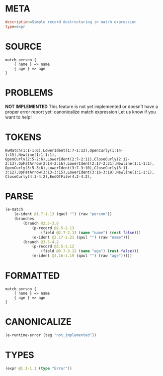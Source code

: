 # META
~~~ini
description=Simple record destructuring in match expression
type=expr
~~~
# SOURCE
~~~roc
match person {
    { name } => name
    { age } => age
}
~~~
# PROBLEMS
**NOT IMPLEMENTED**
This feature is not yet implemented or doesn't have a proper error report yet: canonicalize match expression
Let us know if you want to help!

# TOKENS
~~~zig
KwMatch(1:1-1:6),LowerIdent(1:7-1:13),OpenCurly(1:14-1:15),Newline(1:1-1:1),
OpenCurly(2:5-2:6),LowerIdent(2:7-2:11),CloseCurly(2:12-2:13),OpFatArrow(2:14-2:16),LowerIdent(2:17-2:21),Newline(1:1-1:1),
OpenCurly(3:5-3:6),LowerIdent(3:7-3:10),CloseCurly(3:11-3:12),OpFatArrow(3:13-3:15),LowerIdent(3:16-3:19),Newline(1:1-1:1),
CloseCurly(4:1-4:2),EndOfFile(4:2-4:2),
~~~
# PARSE
~~~clojure
(e-match
	(e-ident @1.7-1.13 (qaul "") (raw "person"))
	(branches
		(branch @2.5-3.6
			(p-record @2.5-2.13
				(field @2.7-2.13 (name "name") (rest false)))
			(e-ident @2.17-2.21 (qaul "") (raw "name")))
		(branch @3.5-4.2
			(p-record @3.5-3.12
				(field @3.7-3.12 (name "age") (rest false)))
			(e-ident @3.16-3.19 (qaul "") (raw "age")))))
~~~
# FORMATTED
~~~roc
match person {
	{ name } => name
	{ age } => age
}
~~~
# CANONICALIZE
~~~clojure
(e-runtime-error (tag "not_implemented"))
~~~
# TYPES
~~~clojure
(expr @1.1-1.1 (type "Error"))
~~~
